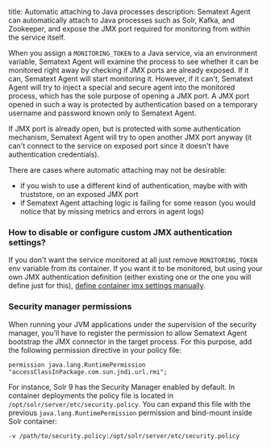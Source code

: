 title: Automatic attaching to Java processes
description: Sematext Agent can automatically attach to Java processes such as Solr, Kafka, and Zookeeper, and expose the JMX port required for monitoring from within the service itself.

When you assign a `MONITORING_TOKEN` to a Java service, via an environment variable, Sematext Agent will examine the process to see whether it can be
monitored right away by checking if JMX ports are already exposed. If it can, Sematext Agent will start monitoring it. However, if it can't, Sematext Agent
will try to inject a special and secure agent into the monitored process, which has the sole purpose of opening a JMX port. A JMX port opened in such a way is
protected by authentication based on a temporary username and password known only to Sematext Agent.

If JMX port is already open, but is protected with some authentication mechanism, Sematext Agent will try to open another JMX port anyway (it can't connect to the service on exposed port since it doesn't have authentication credentials).

There are cases where automatic attaching may not be desirable:

- if you wish to use a different kind of authentication, maybe with with truststore, on an exposed JMX port
- if Sematext Agent attaching logic is failing for some reason (you would notice that by missing metrics and errors in agent logs)


### How to disable or configure custom JMX authentication settings?

If you don't want the service monitored at all just remove `MONITORING_TOKEN` env variable from its container. If you want it to be monitored, but using your
own JMX authentication definition (either existing one or the one you will define just for this), [define container jmx settings manually](../../monitoring/manually-setting-jmx-containers).

### Security manager permissions

When running your JVM applications under the supervision of the security manager, you'll have to register the permission to allow Sematext Agent bootstrap the JMX connector in the target process. For this purpose, add the following permission directive in your policy file:

`permission java.lang.RuntimePermission "accessClassInPackage.com.sun.jndi.url.rmi";`

For instance, Solr 9 has the Security Manager enabled by default. In container deployments the policy file is located in `/opt/solr/server/etc/security.policy`. You can expand this file with the previous `java.lang.RuntimePermission` permission and bind-mount inside Solr container:

`-v /path/to/security.policy:/opt/solr/server/etc/security.policy`
